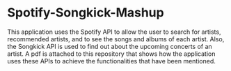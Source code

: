 # Spotify-Songkick-Mashup

This application uses the Spotify API to allow the user to search for artists, recommended artists, and to see the songs and albums of each artist. 
Also, the Songkick API is used to find out about the upcoming concerts of an artist. A pdf is attached to this repository that shows how the application uses
these APIs to achieve the functionalities that have been mentioned.
